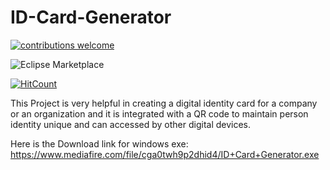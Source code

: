 # ID-Card-Generator

[![contributions welcome](https://img.shields.io/badge/contributions-welcome-brightgreen.svg?style=flat)](https://github.com/Sandeeppushp/ID-Card-Generator)

![Eclipse Marketplace](https://img.shields.io/eclipse-marketplace/last-update/ID-Card-Generator)

[![HitCount](http://hits.dwyl.io/sandeeppushp/ID-Card-Generator.svg)](http://hits.dwyl.io/sandeeppushp/ID-Card-Generator)

This Project is very helpful in creating a digital identity card for a company or an organization and it is integrated with a QR code to maintain person identity unique and can accessed by other digital devices.

Here is the Download link for windows exe:  https://www.mediafire.com/file/cga0twh9p2dhid4/ID+Card+Generator.exe
